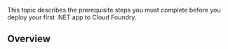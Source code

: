 This topic describes the prerequisite steps you must complete before
you deploy your first .NET app to Cloud Foundry.

## Overview

